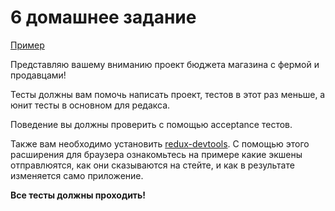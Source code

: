 # 6 домашнее задание

[Пример](http://5a75761e92226a182c64bc43.lucid-saha-311413.netlify.com)

Представляю вашему вниманию проект бюджета магазина с фермой и продавцами!

Тесты должны вам помочь написать проект, тестов в этот раз меньше, а юнит тесты в основном для редакса.

Поведение вы должны проверить с помощью acceptance тестов.

Также вам необходимо установить [redux-devtools](https://github.com/zalmoxisus/redux-devtools-extension). С помощью этого расширения для браузера ознакомьтесь на примере какие экшены отправлюятся, как они сказываются на стейте, и как в результате изменяется само приложение.

**Все тесты должны проходить!**
